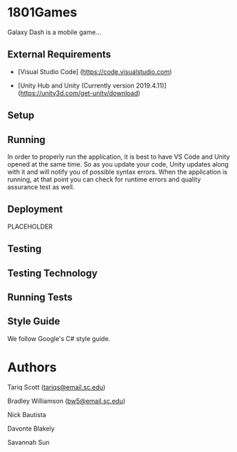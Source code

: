 # 1801Games

Galaxy Dash is a mobile game... 

## External Requirements
* [Visual Studio Code] (https://code.visualstudio.com) 

* [Unity Hub and Unity (Currently version 2019.4.11)] (https://unity3d.com/get-unity/download)

## Setup

## Running 
In order to properly run the application, it is best to have VS Code and Unity opened at the same time. So as you update your code, Unity updates along with it and will notify you of possible syntax errors. When the application is running, at that point you can check for runtime errors and quality assurance test as well. 

## Deployment 
PLACEHOLDER

## Testing


## Testing Technology 

## Running Tests

## Style Guide
We follow Google's C# style guide. 

# Authors

Tariq Scott (tariqs@email.sc.edu)

Bradley Williamson (bw5@email.sc.edu)

Nick Bautista

Davonte Blakely

Savannah Sun
